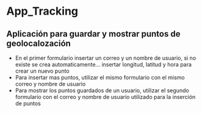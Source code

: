 # App_Tracking  
## Aplicación para guardar y mostrar puntos de geolocalozación  
* En el primer formulario insertar un correo y un nombre de usuario, si no existe se crea automaticamente... insertar longitud, latitud y hora para crear un nuevo punto  
* Para insertar mas puntos, utilizar el mismo formulario con el mismo correo y nombre de usuario  
* Para mostrar los puntos guardados de un usuario, utilizar el segundo formulario con el correo y nombre de usuario utilizado para la inserción de puntos  

